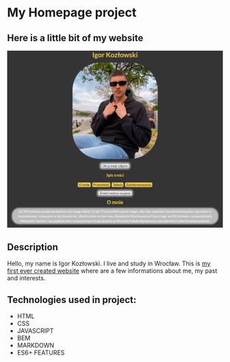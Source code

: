 # **My Homepage project**

## **Here is a little bit of my website**
![My website](https://raw.githubusercontent.com/kozlowskiigor/homepage/master/images/myWebsite%20Demo.png)
## **Description**

Hello, my name is Igor Kozłowski. I live and study in Wrocław. This is [my first ever created website](https://kozlowskiigor.github.io/homepage/homepage.html) where are a few informations about me, my past and interests.

## **Technologies used in project:**
- HTML
- CSS
- JAVASCRIPT
- BEM
- MARKDOWN
- ES6+ FEATURES
